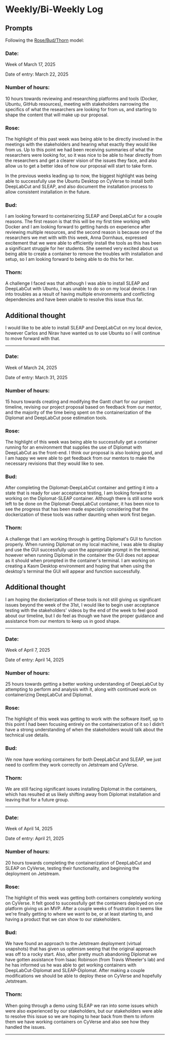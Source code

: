 # Weekly/Bi-Weekly Log

## Prompts
Following the [Rose/Bud/Thorn](https://www.panoramaed.com/blog/rose-bud-thorn-activity-and-worksheet#:~:text=%22Rose%2C%20Bud%2C%20Thorn%22%20is%20a%20mindful%20design%2D,day%2C%20week%2C%20or%20month.) model:

### Date: 
Week of March 17, 2025

Date of entry: March 22, 2025


### Number of hours: 
10 hours towards reviewing and researching platforms and tools (Docker, Ubuntu, GitHub resources), meeting with stakeholders narrowing the specifics of what the researchers are looking for from us, and starting to shape the content that will make up our proposal.

### Rose:
The highlight of this past week was being able to be directly involved in the meetings with the stakeholders and hearing what exactly they would like from us. Up to this point we had been receiving summaries of what the researchers were looking for, so it was nice to be able to hear directly from the researchers and get a clearer vision of the issues they face, and also allow us to get a better idea of how our proposal will start to take form.

In the previous weeks leading up to now, the biggest highlight was being able to successfully use the Ubuntu Desktop on CyVerse to install both DeepLabCut and SLEAP, and also document the installation process to allow consistent installation in the future. 

### Bud: 
I am looking forward to containerizing SLEAP and DeepLabCut for a couple reasons. The first reason is that this will be my first time working with Docker and I am looking forward to getting hands on experience after reviewing multiple resources, and the second reason is because one of the researchers we met with with this week, Anna Dornhaus, expressed excitement that we were able to efficiently install the tools as this has been a significant struggle for her students. She seemed very excited about us being able to create a container to remove the troubles with installation and setup, so I am looking forward to being able to do this for her.

### Thorn: 
A challenge I faced was that although I was able to install SLEAP and DeepLabCut with Ubuntu, I was unable to do so on my local device. I ran into troubles as a result of having multiple environments and conflicting dependencies and have been unable to resolve this issue thus far. 

## Additional thought
I would like to be able to install SLEAP and DeepLabCut on my local device, however Carlos and Nirav have wanted us to use Ubuntu so I will continue to move forward with that. 

---

### Date: 
Week of March 24, 2025

Date of entry: March 31, 2025


### Number of hours:
15 hours towards creating and modifying the Gantt chart for our project timeline, revising our project proposal based on feedback from our mentor, and the majority of the time being spent on the containerization of the Diplomat and DeepLabCut pose estimation tools. 


### Rose:
The highlight of this week was being able to successfully get a container running for an environment that supplies the use of Diplomat with DeepLabCut as the front-end. I think our proposal is also looking good, and I am happy we were able to get feedback from our mentors to make the necessary revisions that they would like to see.

### Bud:
After completing the Diplomat-DeepLabCut container and getting it into a state that is ready for user acceptance testing, I am looking forward to working on the Diplomat-SLEAP container. Although there is still some work left to be done on the Diplomat-DeepLabCut container, it has been nice to see the progress that has been made especially considering that the dockerization of these tools was rather daunting when work first began.

### Thorn: 
A challenge that I am working through is getting Diplomat's GUI to function properly. When running Diplomat on my local machine, I was able to display and use the GUI successfully upon the appropriate prompt in the terminal, however when running Diplomat in the container the GUI does not appear as it should when prompted in the container's terminal. I am working on creating a Kasm Desktop environment and hoping that when using the desktop's terminal the GUI will appear and function successfully.

## Additional thought
I am hoping the dockerization of these tools is not still giving us significant issues beyond the week of the 31st, I would like to begin user acceptance testing with the stakeholders' videos by the end of the week to feel good about our timeline, but I do feel as though we have the proper guidance and assistance from our mentors to keep us in good shape. 

---

### Date: 
Week of April 7, 2025

Date of entry: April 14, 2025


### Number of hours:
25 hours towards getting a better working understanding of DeepLabCut by attempting to perform and analysis with it, along with continued work on containerizing DeepLabCut and Diplomat.

### Rose:
The highlight of this week was getting to work with the software itself, up to this point I had been focusing entirely on the containerization of it so I didn’t have a strong understanding of when the stakeholders would talk about the technical use details.

### Bud:
We now have working containers for both DeepLabCut and SLEAP, we just need to confirm they work correctly on Jetstream and CyVerse.

### Thorn: 
We are still facing significant issues installing Diplomat in the containers, which has resulted at us likely shifting away from Diplomat installation and leaving that for a future group.

---

### Date: 
Week of April 14, 2025

Date of entry: April 21, 2025


### Number of hours:
20 hours towards completing the containerization of DeepLabCut and SLEAP on CyVerse, testing their functionality, and beginning the deployment on Jetstream.

### Rose:
The highlight of this week was getting both containers completely working on CyVerse. It felt good to successfully get the containers deployed on one platform giving us an MVP. After a couple weeks of frustration it seems like we're finally getting to where we want to be, or at least starting to, and having a product that we can show to our stakeholders.

### Bud:
We have found an approach to the Jetstream deployment (virtual snapshots) that has given us optimism seeing that the original approach was off to a rocky start. Also, after pretty much abandoning Diplomat we have gotten assistance from Isaac Robinson (from Travis Wheeler's lab) and he has informed us he was able to get working containers with DeepLabCut-Diplomat and SLEAP-Diplomat. After making a couple modifications we should be able to deploy these on CyVerse and hopefully Jetstream. 

### Thorn: 
When going through a demo using SLEAP we ran into some issues which were also experienced by our stakeholders, but our stakeholders were able to resolve this issue so we are hoping to hear back from them to inform them we have working containers on CyVerse and also see how they handled the issues.

---